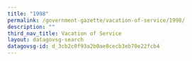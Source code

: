 ```yaml
---
title: "1998"
permalink: /government-gazette/vacation-of-service/1998/
description: ""
third_nav_title: Vacation of Service
layout: datagovsg-search
datagovsg-id: d_3cb2c0f93a2b0ae8cecb3eb70e22fcb4
---
```

